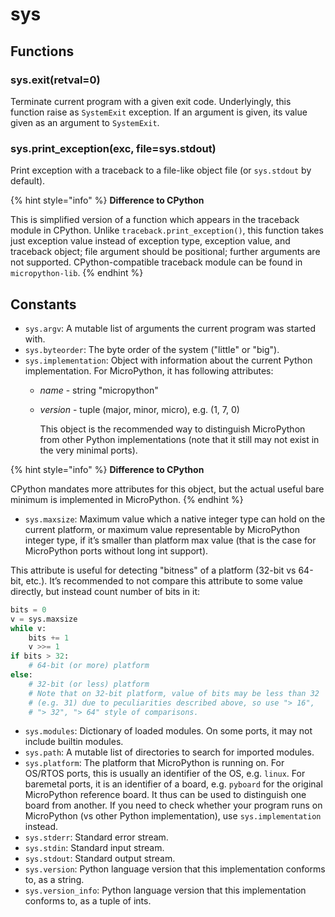 # sys

## Functions

### sys.exit\(retval=0\)

Terminate current program with a given exit code. Underlyingly, this function raise as `SystemExit` exception. If an argument is given, its value given as an argument to `SystemExit`.

### sys.print\_exception\(exc, file=sys.stdout\)

Print exception with a traceback to a file-like object file \(or `sys.stdout` by default\).

{% hint style="info" %}
**Difference to CPython**

This is simplified version of a function which appears in the traceback module in CPython. Unlike `traceback.print_exception()`, this function takes just exception value instead of exception type, exception value, and traceback object; file argument should be positional; further arguments are not supported. CPython-compatible traceback module can be found in `micropython-lib`.
{% endhint %}

## Constants

* `sys.argv`: A mutable list of arguments the current program was started with.
* `sys.byteorder`: The byte order of the system \("little" or "big"\).
* `sys.implementation`: Object with information about the current Python implementation. For MicroPython, it has following attributes:
  * _name_ - string "micropython"
  * _version_ - tuple \(major, minor, micro\), e.g. \(1, 7, 0\)

    This object is the recommended way to distinguish MicroPython from other Python implementations \(note that it still may not exist in the very minimal ports\).

{% hint style="info" %}
**Difference to CPython**

CPython mandates more attributes for this object, but the actual useful bare minimum is implemented in MicroPython.
{% endhint %}

* `sys.maxsize`: Maximum value which a native integer type can hold on the current platform, or maximum value representable by MicroPython integer type, if it’s smaller than platform max value \(that is the case for MicroPython ports without long int support\).

This attribute is useful for detecting "bitness" of a platform \(32-bit vs 64-bit, etc.\). It’s recommended to not compare this attribute to some value directly, but instead count number of bits in it:

```python
bits = 0
v = sys.maxsize
while v:
    bits += 1
    v >>= 1
if bits > 32:
    # 64-bit (or more) platform
else:
    # 32-bit (or less) platform
    # Note that on 32-bit platform, value of bits may be less than 32
    # (e.g. 31) due to peculiarities described above, so use "> 16",
    # "> 32", "> 64" style of comparisons.
```

* `sys.modules`: Dictionary of loaded modules. On some ports, it may not include builtin modules.
* `sys.path`: A mutable list of directories to search for imported modules.
* `sys.platform`: The platform that MicroPython is running on. For OS/RTOS ports, this is usually an identifier of the OS, e.g. `linux`. For baremetal ports, it is an identifier of a board, e.g. `pyboard` for the original MicroPython reference board. It thus can be used to distinguish one board from another. If you need to check whether your program runs on MicroPython \(vs other Python implementation\), use `sys.implementation` instead.
* `sys.stderr`: Standard error stream.
* `sys.stdin`: Standard input stream.
* `sys.stdout`: Standard output stream.
* `sys.version`: Python language version that this implementation conforms to, as a string.
* `sys.version_info`: Python language version that this implementation conforms to, as a tuple of ints.

